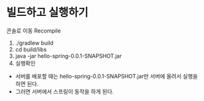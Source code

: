 # 빌드하고 실행하기
콘솔로 이동
Recompile
 1. ./gradlew build
2. cd build/libs
3. java -jar hello-spring-0.0.1-SNAPSHOT.jar
4. 실행확인

- 서버를 배포할 때는 hello-spring-0.0.1-SNAPSHOT.jar만 서버에 올려서 실행을 하면 된다.
- 그러면 서버에서 스프링이 동작을 하게 된다.
